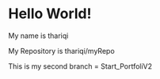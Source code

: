 # Hello World!

My name is thariqi

My Repository is thariqi/myRepo

This is my second branch = Start_PortfoliV2 
